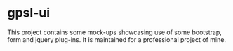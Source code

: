 # gpsl-ui

This project contains some mock-ups showcasing use of some bootstrap, form and jquery plug-ins. It is maintained for a professional project of mine.
